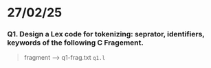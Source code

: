 # 27/02/25

### Q1. Design a Lex code for tokenizing: seprator, identifiers, keywords of the following C Fragement.
> fragment --> q1-frag.txt
`q1.l`